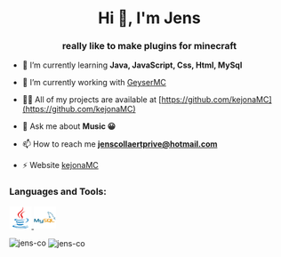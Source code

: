 <h1 align="center">Hi 👋, I'm Jens</h1>
<h3 align="center">really like to make plugins for minecraft</h3>

- 🌱 I’m currently learning **Java, JavaScript, Css, Html, MySql**

- 🔭 I’m currently working with [GeyserMC](https://github.com/GeyserMC/Geyser)

- 👨‍💻 All of my projects are available at [https://github.com/kejonaMC](https://github.com/kejonaMC)

- 💬 Ask me about **Music 😀**

- 📫 How to reach me **jenscollaertprive@hotmail.com**

- ⚡ Website [kejonaMC](https://kejona.dev)


<h3 align="left">Languages and Tools:</h3>
<p align="left"> <a href="https://www.java.com" target="_blank"> <img src="https://raw.githubusercontent.com/devicons/devicon/master/icons/java/java-original.svg" alt="java" width="40" height="40"/> </a> <a href="https://www.mysql.com/" target="_blank"> <img src="https://raw.githubusercontent.com/devicons/devicon/master/icons/mysql/mysql-original-wordmark.svg" alt="mysql" width="40" height="40"/> </a> </p>

<p><img align="left" src="https://github-readme-stats.vercel.app/api/top-langs?username=jens-co&show_icons=true&locale=en&layout=compact" alt="jens-co" /></p>

<p>&nbsp;<img align="center" src="https://github-readme-stats.vercel.app/api?username=jens-co&show_icons=true&locale=en" alt="jens-co" /></p>
